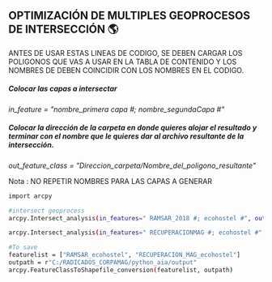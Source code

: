 ## OPTIMIZACIÓN DE MULTIPLES GEOPROCESOS DE INTERSECCIÓN  :earth_americas:

ANTES DE USAR ESTAS LINEAS DE CODIGO, SE DEBEN CARGAR LOS POLIGONOS QUE VAS A USAR EN LA TABLA DE CONTENIDO Y LOS NOMBRES DE DEBEN COINCIDIR CON LOS NOMBRES EN EL CODIGO.

##### Colocar las capas a intersectar
*in_feature =  "nombre_primera capa #; nombre_segundaCapa #"* 

##### Colocar la dirección de la carpeta en donde quieres alojar el resultado y terminar con el nombre que le quieres dar al archivo resultante de la intersección. 

*out_feature_class = "Direccion_carpeta/Nombre_del_poligono_resultante"* 

Nota : NO REPETIR NOMBRES PARA LAS CAPAS A GENERAR

```sh
import arcpy

#intersect geoprocess 
arcpy.Intersect_analysis(in_features=" RAMSAR_2018 #; ecohostel #", out_feature_class="C:/Users/UNIMAG/OneDrive - Universidad del Magdalena/Documentos/ArcGIS/Default.gdb/RAMSAR_ecohostel",join_attributes="ALL", cluster_tolerance="-1 Unknown", output_type="INPUT")

arcpy.Intersect_analysis(in_features=" RECUPERACIONMAG #; ecohostel #", out_feature_class="C:/Users/UNIMAG/OneDrive - Universidad del Magdalena/Documentos/ArcGIS/Default.gdb/RECUPERACION_MAG_ecohostel", join_attributes="ALL", cluster_tolerance="-1 Unknown", output_type="INPUT")

#To save
featurelist = ["RAMSAR_ecohostel", "RECUPERACION_MAG_ecohostel"]
outpath = r"C:/RADICADOS_CORPAMAG/python_aia/output"
arcpy.FeatureClassToShapefile_conversion(featurelist, outpath)
```
